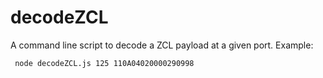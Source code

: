 # decodeZCL
A command line script to decode a ZCL payload at a given port.
Example:
 
     node decodeZCL.js 125 110A04020000290998
